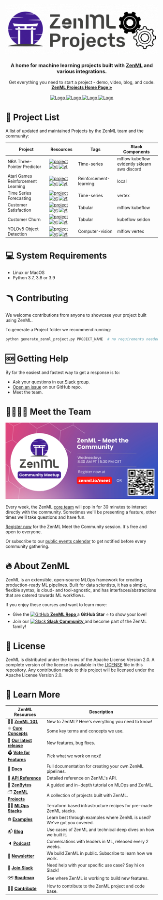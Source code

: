 
<!-- PROJECT LOGO -->
<br />
<div align="center">
  <a href="https://zenml.io">
    <img src="_assets/zenml_project.gif" alt="Logo" width="600">
  </a>

  <h3 align="center">A home for machine learning projects built with <a href="https://github.com/zenml-io/zenml/">ZenML</a> and various integrations.</h3>

  <p align="center">
    Get everything you need to start a project - demo, video, blog, and code.
    <br />
    <a href="https://zenml.io/projects"><strong>ZenML Projects Home Page »</strong></a>
    <br />
    <!-- <div align="center">
      Join our <a href="https://zenml.io/slack" target="_blank">
      <img width="25" src="https://img.shields.io/badge/JOIN US ON SLACK-4A154B?style=for-the-badge&logo=slack&logoColor=white" alt="Slack"/>
    <b>Slack Community</b> </a> and be part of the ZenML family.
    </div> -->
    <!-- <br />
    <a href="https://zenml.io/features">Features</a>
    ·
    <a href="https://zenml.io/roadmap">Roadmap</a>
    ·
    <a href="https://github.com/zenml-io/zenml/issues">Report Bug</a>
    ·
    <a href="https://zenml.io/discussion">Vote New Features</a>
    ·
    <a href="https://blog.zenml.io/">Read Blog</a>
    ·
    <a href="#-meet-the-team">Meet the Team</a>
    <br /> -->
    <br /> 
    <a href="https://www.linkedin.com/company/zenml/">
    <img src="https://img.shields.io/badge/JOIN US ON SLACK-4A154B?style=for-the-badge&logo=slack&logoColor=white" alt="Logo">
    </a>
    <a href="https://www.linkedin.com/company/zenml/">
    <img src="https://img.shields.io/badge/LinkedIn-0077B5?style=for-the-badge&logo=linkedin&logoColor=white" alt="Logo">
    </a>
    <a href="https://twitter.com/zenml_io">
    <img src="https://img.shields.io/badge/Twitter-1DA1F2?style=for-the-badge&logo=twitter&logoColor=white" alt="Logo">
    </a>
    <a href="https://www.youtube.com/c/ZenML">
    <img src="https://img.shields.io/badge/-YouTube-black.svg?style=for-the-badge&logo=youtube&colorB=red" alt="Logo">
    </a>
  </p>
</div>

<!-- MARKDOWN LINKS & IMAGES -->
<!-- https://www.markdownguide.org/basic-syntax/#reference-style-links -->
<!-- SHIELDS -->
[zenmlproject-shield]: https://img.shields.io/badge/ZenML%20Project-Webpage-purple?style=for-the-badge
[youtube-shield]: https://img.shields.io/badge/-YouTube-black.svg?style=for-the-badge&logo=youtube&colorB=red
[github-shield]: https://img.shields.io/badge/-Github-black.svg?style=for-the-badge&logo=github&colorB=black

<!-- NBA -->
[zenmlproject-nba-url]: https://zenml.io/blog/nba-three-pointer-predictor
[youtube-nba-url]: https://www.youtube.com/watch?v=Ne-dt9tu11g&ab_channel=MLOps.community
[github-nba-url]: https://github.com/zenml-io/zenfiles/tree/doc/rename-zenml-project/nba-pipeline

<!-- Atari -->
[zenmlproject-atari-url]: https://zenml.io/blog/playing-atari-games
[youtube-atari-url]: https://www.youtube.com/watch?v=04DbbEzE9ig&ab_channel=ZenML
[github-atari-url]: https://github.com/zenml-io/zenfiles/tree/main/atari-game-play

<!-- Time Series -->
[zenmlproject-timeseries-url]: https://zenml.io/blog/power-forecast
[youtube-timeseries-url]: https://www.youtube.com/watch?v=04DbbEzE9ig&ab_channel=ZenML
[github-timeseries-url]: https://github.com/zenml-io/zenfiles/tree/main/time-series-forecast

<!-- Customer Satisfaction -->
[zenmlproject-satisfaction-url]: https://zenml.io/blog/customer-satisfaction
[youtube-satisfaction-url]: https://www.youtube.com/watch?v=04DbbEzE9ig&ab_channel=ZenML
[github-satisfaction-url]: https://github.com/zenml-io/zenfiles/tree/main/customer-satisfaction

<!-- Customer Churn -->
[zenmlproject-churn-url]: https://zenml.io/blog/customer-churn
[youtube-churn-url]: https://www.youtube.com/watch?v=04DbbEzE9ig&ab_channel=ZenML
[github-churn-url]: https://github.com/zenml-io/zenfiles/tree/main/customer-churn

<!-- Yolov5 -->
[zenmlproject-yolov5-url]: https://zenml.io/blog/sign-language-yolov5
[youtube-yolov5-url]: https://www.youtube.com/watch?v=04DbbEzE9ig&ab_channel=ZenML
[github-yolov5-url]: https://github.com/zenml-io/zenfiles/tree/main/sign-language-detection-yolov5

# 🧱 Project List

A list of updated and maintained Projects by the ZenML team and the community:

| Project                            	| Resources                                                                                                                                                          	| Tags                   	| Stack Components                              	|
|------------------------------------	|--------------------------------------------------------------------------------------------------------------------------------------------------------------------	|------------------------	|-----------------------------------------------	|
| NBA Three-Pointer Predictor        	| [![project][zenmlproject-shield]][zenmlproject-nba-url] [![yt][youtube-shield]][youtube-nba-url] [![yt][github-shield]][github-nba-url]                            	| Time-series            	| mlflow kubeflow evidently sklearn aws discord 	|
| Atari Games Reinforcement Learning 	| [![project][zenmlproject-shield]][zenmlproject-atari-url] [![yt][youtube-shield]][youtube-atari-url] [![yt][github-shield]][github-atari-url]                      	| Reinforcement-learning 	| local                                         	|
| Time Series Forecasting            	| [![project][zenmlproject-shield]][zenmlproject-timeseries-url] [![yt][youtube-shield]][youtube-timeseries-url] [![yt][github-shield]][github-timeseries-url]       	| Time-series            	| vertex                                        	|
| Customer Satisfaction              	| [![project][zenmlproject-shield]][zenmlproject-satisfaction-url] [![yt][youtube-shield]][youtube-satisfaction-url] [![yt][github-shield]][github-satisfaction-url] 	| Tabular                	| mlflow kubeflow                               	|
| Customer Churn                     	| [![project][zenmlproject-shield]][zenmlproject-churn-url] [![yt][youtube-shield]][youtube-churn-url] [![yt][github-shield]][github-churn-url]                      	| Tabular                	| kubeflow seldon                               	|
| YOLOv5 Object Detection            	| [![project][zenmlproject-shield]][zenmlproject-yolov5-url] [![yt][youtube-shield]][youtube-yolov5-url] [![yt][github-shield]][github-yolov5-url]                   	| Computer-vision        	| mlflow vertex                                 	|


# 💻 System Requirements
- Linux or MacOS
- Python 3.7, 3.8 or 3.9


# 🪃 Contributing
We welcome contributions from anyone to showcase your project built using ZenML.

To generate a Project folder we recommend running:

```python
python generate_zenml_project.py PROJECT_NAME  # no requirements needed
```

# 🆘 Getting Help
By far the easiest and fastest way to get a response is to:

* Ask your questions in [our Slack group](https://zenml.io/slack/).
* [Open an issue](https://github.com/zenml-io/zenml-dashboard/issues/new/choose) on our GitHub repo.
* Meet the team.

# 👩‍👩‍👧‍👦 Meet the Team

![Meet the Team](./_assets/community_meetup.png)

Every week, the ZenML [core team](https://zenml.io/company#CompanyTeam) will pop in for 30 minutes to interact directly with the community. 
Sometimes we'll be presenting a feature, other times we'll take questions and have fun. 

[Register now](https://zenml.io/meet) for the ZenML Meet the Community session. It's free and open to everyone.

Or subscribe to our [public events calendar](https://calendar.google.com/calendar/u/0/r?cid=Y19iaDJ0Zm44ZzdodXBlbnBzaWplY3UwMmNjZ0Bncm91cC5jYWxlbmRhci5nb29nbGUuY29t) to get notified 
before every community gathering.


# 🔥 About ZenML
ZenML is an extensible, open-source MLOps framework for creating production-ready ML pipelines. Built for data scientists, it has a simple, flexible syntax, is cloud- and tool-agnostic, and has interfaces/abstractions that are catered towards ML workflows.

If you enjoy these courses and want to learn more:
- Give the <a href="https://github.com/zenml-io/zenml/stargazers" target="_blank">
    <img width="25" src="https://cdn.iconscout.com/icon/free/png-256/github-153-675523.png" alt="GitHub"/>
    <b>ZenML Repo</b>
</a> a <b>GitHub Star</b> :star: to show your love!
- Join our <a href="https://zenml.io/slack" target="_blank">
    <img width="25" src="https://cdn3.iconfinder.com/data/icons/logos-and-brands-adobe/512/306_Slack-512.png" alt="Slack"/>
    <b>Slack Community</b> 
</a> and become part of the ZenML family!


# 📜 License

ZenML is distributed under the terms of the Apache License Version 2.0. 
A complete version of the license is available in the [LICENSE](LICENSE) file in
this repository. Any contribution made to this project will be licensed under
the Apache License Version 2.0.

# 📖 Learn More

| ZenML Resources | Description |
| ------------- | - |
| 🧘‍♀️ **[ZenML 101]** | New to ZenML? Here's everything you need to know! |
| ⚛️ **[Core Concepts]** | Some key terms and concepts we use. |
| 🚀 **[Our latest release]** | New features, bug fixes. |
| 🗳 **[Vote for Features]** | Pick what we work on next! |
| 📓 **[Docs]** | Full documentation for creating your own ZenML pipelines. |
| 📒 **[API Reference]** | Detailed reference on ZenML's API. |
| 🍰 **[ZenBytes]** | A guided and in-depth tutorial on MLOps and ZenML. |
| 🗂️️ **[ZenML Projects]** | A collection of projects built with ZenML. |
| 👨‍🍳 **[MLOps Stacks]** | Terraform based infrastructure recipes for pre-made ZenML stacks. |
| ⚽️ **[Examples]** | Learn best through examples where ZenML is used? We've got you covered. |
| 📬 **[Blog]** | Use cases of ZenML and technical deep dives on how we built it. |
| 🔈 **[Podcast]** | Conversations with leaders in ML, released every 2 weeks. |
| 📣 **[Newsletter]** | We build ZenML in public. Subscribe to learn how we work. |
| 💬 **[Join Slack]** | Need help with your specific use case? Say hi on Slack! |
| 🗺 **[Roadmap]** | See where ZenML is working to build new features. |
| 🙋‍♀️ **[Contribute]** | How to contribute to the ZenML project and code base. |

[ZenML 101]: https://docs.zenml.io/
[Core Concepts]: https://docs.zenml.io/getting-started/core-concepts
[Deployment Guide]: TBD
[Our latest release]: https://github.com/zenml-io/zenml/releases
[Vote for Features]: https://zenml.io/discussion
[Docs]: https://docs.zenml.io/
[API Reference]: https://apidocs.zenml.io/
[ZenBytes]: https://github.com/zenml-io/zenbytes
[ZenML Projects]: https://github.com/zenml-io/zenfiles
[MLOps Stacks]: https://github.com/zenml-io/mlops-stacks
[Examples]: https://github.com/zenml-io/zenml/tree/main/examples
[Blog]: https://blog.zenml.io/
[Podcast]: https://podcast.zenml.io/
[Newsletter]: https://zenml.io/newsletter/
[Join Slack]: https://zenml.io/slack-invite/
[Roadmap]: https://zenml.io/roadmap
[Contribute]: https://github.com/zenml-io/zenml/blob/main/CONTRIBUTING.md